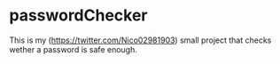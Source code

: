 # passwordChecker
This is my (https://twitter.com/Nico02981903) small project that checks wether a password is safe enough. 
